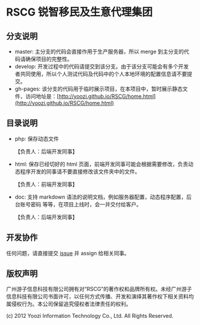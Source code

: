 RSCG 锐智移民及生意代理集团
====

## 分支说明

* master: 主分支的代码会直接作用于生产服务器，所以 merge 到主分支的代码请确保项目的完整性。
* develop: 开发过程中的代码请提交到该分支。由于该分支可能会有多个开发者共同使用，所以个人测试代码及代码中的个人本地环境的配置信息请不要提交。
* gh-pages: 该分支的代码用于临时展示项目，在本项目中，暂时展示静态文件，访问地址是：[http://yoozi.github.io/RSCG/home.html](http://yoozi.github.io/RSCG/home.html)


## 目录说明

* php:  保存动态文件
	
	【负责人：后端开发同事】
* html: 保存已经切好的 html 页面，前端开发同事可能会根据需要修改，负责动态程序开发的同事请不要直接修改该文件夹中的文件。


	【负责人：前端开发同事】
* doc: 支持 markdown 语法的说明文档，例如服务器配置，动态程序配置，后台账号密码 等等，在项目上线时，会一并交付给客户。


	【负责人：后端开发同事】

## 开发协作

任何问题，请直接提交 [issue](https://github.com/yoozi/RSCG/issues/new) 并 assign 给相关同事。


## 版权声明

广州游子信息科技有限公司拥有对“RSCG”的著作权和品牌所有权。未经广州游子信息科技有限公司书面许可，以任何方式传播、开发和演绎其著作权下相关资料均属侵权行为。本公司保留追究侵权者法律责任的权利。

(c) 2012 Yoozi Information Technology Co., Ltd. All Rights Reserved.